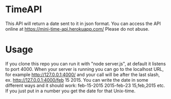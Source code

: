 # TimeAPI

This API will return a date sent to it in json format. You can access
the API online at https://mini-time-api.herokuapp.com/ Please do not abuse.

# Usage
If you clone this repo you can run it with "node server.js", at default it
listens to port 4000. When your server is running you can go to the localhost
URL, for example http://127.0.0.1:4000/ and your call will be after the last
slash, ex. http://127.0.0.1:4000/feb 15 2015. You can write the date in some
different ways and it should work:
feb-15-2015
2015-feb-23
15,feb,2015
etc.
If you just put in a number you get the date for that Unix-time.
